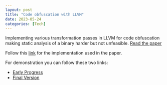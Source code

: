 ```yaml
---
layout: post
title: "Code obfuscation with LLVM"
date: 2023-05-24
categories: [Tech]
---
```


Implementing various transformation passes in LLVM for code obfuscation making static analysis of a binary harder but not unfeasible. [Read the paper](/assets/pdf/obfuscation-with-llvm.pdf)


Follow this [link](https://github.com/Despire/llvm-obfuscator) for the implementation used in the paper.


For demonstration you can follow these two links:

- [Early Progress](https://youtu.be/gmF8qAHoE3U) 
- [Final Version](https://youtu.be/QJrVVH464RA)
